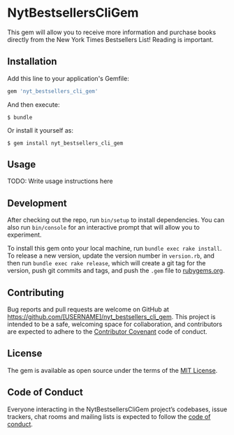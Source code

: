 # NytBestsellersCliGem

This gem will allow you to receive more information and purchase books directly from the New York Times Bestsellers List! Reading is important. 

## Installation

Add this line to your application's Gemfile:

```ruby
gem 'nyt_bestsellers_cli_gem'
```

And then execute:

    $ bundle

Or install it yourself as:

    $ gem install nyt_bestsellers_cli_gem

## Usage

TODO: Write usage instructions here

## Development

After checking out the repo, run `bin/setup` to install dependencies. You can also run `bin/console` for an interactive prompt that will allow you to experiment.

To install this gem onto your local machine, run `bundle exec rake install`. To release a new version, update the version number in `version.rb`, and then run `bundle exec rake release`, which will create a git tag for the version, push git commits and tags, and push the `.gem` file to [rubygems.org](https://rubygems.org).

## Contributing

Bug reports and pull requests are welcome on GitHub at https://github.com/[USERNAME]/nyt_bestsellers_cli_gem. This project is intended to be a safe, welcoming space for collaboration, and contributors are expected to adhere to the [Contributor Covenant](http://contributor-covenant.org) code of conduct.

## License

The gem is available as open source under the terms of the [MIT License](https://opensource.org/licenses/MIT).

## Code of Conduct

Everyone interacting in the NytBestsellersCliGem project’s codebases, issue trackers, chat rooms and mailing lists is expected to follow the [code of conduct](https://github.com/[USERNAME]/nyt_bestsellers_cli_gem/blob/master/CODE_OF_CONDUCT.md).

